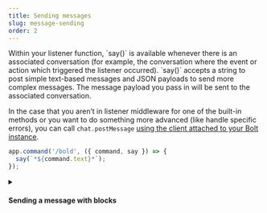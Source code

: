 ```yaml
---
title: Sending messages
slug: message-sending
order: 2
---
```


<div class="section-content">
Within your listener function, `say()` is available whenever there is an associated conversation (for example, the conversation where the event or action which triggered the listener occurred). `say()` accepts a string to post simple text-based messages and JSON payloads to send more complex messages. The message payload you pass in will be sent to the associated conversation.

In the case that you aren’t in listener middleware for one of the built-in methods or you want to do something more advanced (like handle specific errors), you can call `chat.postMessage` [using the client attached to your Bolt instance](#web-api).
</div>

```javascript
app.command('/bold', ({ command, say }) => {
  say(`*${command.text}*`);
});
```

<details class="secondary-wrapper">
<summary markdown="0">
<h4 class="secondary-header">Sending a message with blocks</h4>
</summary>

<div class="secondary-content" markdown="0">
`say()` accepts more complex message payloads to make it easy to add functionality and structure to your messages.

To explore adding rich message layouts to your app, read through [the guide on our API site](https://api.slack.com/messaging/composing/layouts) and look through templates of common app flows [in the Block Kit Builder](https://api.slack.com/tools/block-kit-builder?template=1).
</div>

```javascript
// Sends a section block with datepicker when someone reacts with a 📅 emoji
app.event('reaction_added', async ({ event, say }) => {
  if (event.reaction === 'calendar') {
    say({
      blocks: [{
          "type": "section",
          "text": {
            "type": "mrkdwn",
            "text": "Pick a date for me to remind you"
          },
          "accessory": {
            "type": "datepicker",
            "action_id": "datepicker_remind",
            "initial_date": "2019-04-28",
            "placeholder": {
              "type": "plain_text",
              "text": "Select a date"
             }
          }
        }]});
  }
});
```
</details>
